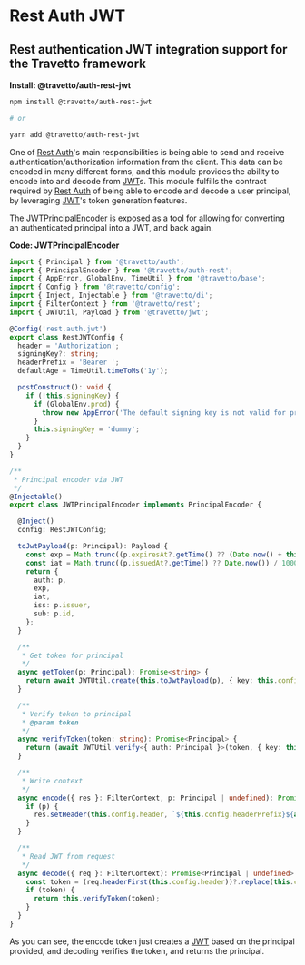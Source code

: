 <!-- This file was generated by @travetto/doc and should not be modified directly -->
<!-- Please modify https://github.com/travetto/travetto/tree/main/module/auth-rest-jwt/DOC.tsx and execute "npx trv doc" to rebuild -->
# Rest Auth JWT

## Rest authentication JWT integration support for the Travetto framework

**Install: @travetto/auth-rest-jwt**
```bash
npm install @travetto/auth-rest-jwt

# or

yarn add @travetto/auth-rest-jwt
```

One of [Rest Auth](https://github.com/travetto/travetto/tree/main/module/auth-rest#readme "Rest authentication integration support for the Travetto framework")'s main responsibilities is being able to send and receive authentication/authorization information from the client.  This data can be encoded in many different forms, and this module provides the ability to encode into and decode from [JWT](https://jwt.io/)s. This module fulfills the contract required by [Rest Auth](https://github.com/travetto/travetto/tree/main/module/auth-rest#readme "Rest authentication integration support for the Travetto framework") of being able to encode and decode a user principal, by leveraging [JWT](https://github.com/travetto/travetto/tree/main/module/jwt#readme "JSON Web Token implementation")'s token generation features. 

The [JWTPrincipalEncoder](https://github.com/travetto/travetto/tree/main/module/auth-rest-jwt/src/principal-encoder.ts#L30) is exposed as a tool for allowing for converting an authenticated principal into a JWT, and back again.

**Code: JWTPrincipalEncoder**
```typescript
import { Principal } from '@travetto/auth';
import { PrincipalEncoder } from '@travetto/auth-rest';
import { AppError, GlobalEnv, TimeUtil } from '@travetto/base';
import { Config } from '@travetto/config';
import { Inject, Injectable } from '@travetto/di';
import { FilterContext } from '@travetto/rest';
import { JWTUtil, Payload } from '@travetto/jwt';

@Config('rest.auth.jwt')
export class RestJWTConfig {
  header = 'Authorization';
  signingKey?: string;
  headerPrefix = 'Bearer ';
  defaultAge = TimeUtil.timeToMs('1y');

  postConstruct(): void {
    if (!this.signingKey) {
      if (GlobalEnv.prod) {
        throw new AppError('The default signing key is not valid for production use, please specify a config value at rest.auth.jwt.signingKey');
      }
      this.signingKey = 'dummy';
    }
  }
}

/**
 * Principal encoder via JWT
 */
@Injectable()
export class JWTPrincipalEncoder implements PrincipalEncoder {

  @Inject()
  config: RestJWTConfig;

  toJwtPayload(p: Principal): Payload {
    const exp = Math.trunc((p.expiresAt?.getTime() ?? (Date.now() + this.config.defaultAge)) / 1000);
    const iat = Math.trunc((p.issuedAt?.getTime() ?? Date.now()) / 1000);
    return {
      auth: p,
      exp,
      iat,
      iss: p.issuer,
      sub: p.id,
    };
  }

  /**
   * Get token for principal
   */
  async getToken(p: Principal): Promise<string> {
    return await JWTUtil.create(this.toJwtPayload(p), { key: this.config.signingKey });
  }

  /**
   * Verify token to principal
   * @param token
   */
  async verifyToken(token: string): Promise<Principal> {
    return (await JWTUtil.verify<{ auth: Principal }>(token, { key: this.config.signingKey })).auth;
  }

  /**
   * Write context
   */
  async encode({ res }: FilterContext, p: Principal | undefined): Promise<void> {
    if (p) {
      res.setHeader(this.config.header, `${this.config.headerPrefix}${await this.getToken(p)}`);
    }
  }

  /**
   * Read JWT from request
   */
  async decode({ req }: FilterContext): Promise<Principal | undefined> {
    const token = (req.headerFirst(this.config.header))?.replace(this.config.headerPrefix, '');
    if (token) {
      return this.verifyToken(token);
    }
  }
}
```

As you can see, the encode token just creates a [JWT](https://jwt.io/) based on the principal provided, and decoding verifies the token, and returns the principal.
